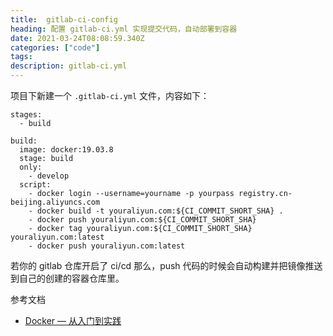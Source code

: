 ```yaml
---
title:  gitlab-ci-config
heading: 配置 gitlab-ci.yml 实现提交代码，自动部署到容器
date: 2021-03-24T08:08:59.340Z
categories: ["code"]
tags: 
description: gitlab-ci.yml
---
```



项目下新建一个 `.gitlab-ci.yml` 文件，内容如下：

```
stages:
  - build

build:
  image: docker:19.03.8
  stage: build
  only:
    - develop
  script:
    - docker login --username=yourname -p yourpass registry.cn-beijing.aliyuncs.com
    - docker build -t youraliyun.com:${CI_COMMIT_SHORT_SHA} .
    - docker push youraliyun.com:${CI_COMMIT_SHORT_SHA}
    - docker tag youraliyun.com:${CI_COMMIT_SHORT_SHA} youraliyun.com:latest
    - docker push youraliyun.com:latest
```

若你的 gitlab 仓库开启了 ci/cd 那么，push 代码的时候会自动构建并把镜像推送到自己的创建的容器仓库里。


参考文档 
- [Docker — 从入门到实践](https://yeasy.gitbook.io/docker_practice/repository/registry)